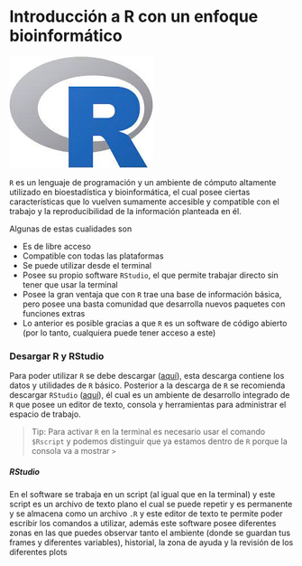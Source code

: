 # Introducción a R con un enfoque bioinformático


![](R.jpeg)              

`R` es un lenguaje de programación y un ambiente de cómputo altamente utilizado en bioestadística y bioinformática, el cual posee ciertas características que lo vuelven sumamente accesible y compatible con el trabajo y la reproducibilidad de la información planteada en él.

Algunas de estas cualidades son
- Es de libre acceso 
- Compatible con todas las plataformas
- Se puede utilizar desde el terminal
- Posee su propio software `RStudio`, el que permite trabajar directo sin tener que usar la terminal
- Posee la gran ventaja que con `R` trae una base de información básica, pero posee una basta comunidad que desarrolla nuevos paquetes con funciones extras
- Lo anterior es posible gracias a que `R` es un software de código abierto (por lo tanto, cualquiera puede tener acceso a este)

### Desargar R y RStudio

Para poder utilizar `R` se debe descargar ([aquí](https://cran.r-project.org/)), esta descarga contiene los datos y utilidades de `R` básico. Posterior a la descarga de `R` se recomienda descargar `RStudio` ([aquí](https://www.rstudio.com/products/rstudio/download/)), él cual es un ambiente de desarrollo integrado de `R` que posee un editor de texto, consola y herramientas para administrar el espacio de trabajo.

> Tip: Para activar `R` en la terminal es necesario usar el comando `$Rscript` y podemos distinguir que ya estamos dentro de `R` porque la consola va a mostrar `>`

##### RStudio

En el software se trabaja en un script (al igual que en la terminal) y este script es un archivo de texto plano el cual se puede repetir y es permanente y se almacena como un archivo `.R` y este editor de texto te permite poder escribir los comandos a utilizar, además este software posee diferentes zonas en las que puedes observar tanto el ambiente (donde se guardan tus frames y diferentes variables), historial, la zona de ayuda y la revisión de los diferentes plots
